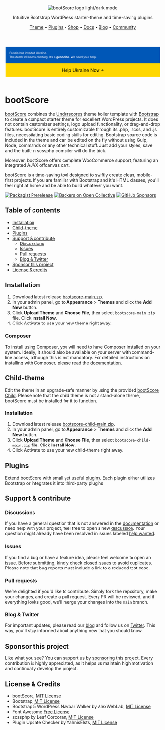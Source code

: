 <br>
<div align="center">
<p>
  <picture>
    <source media="(prefers-color-scheme: dark)" srcset="https://github-production-user-asset-6210df.s3.amazonaws.com/51531217/279796754-be3e5050-8bcc-478c-aac8-d3522b9af351.svg">
    <source media="(prefers-color-scheme: light)" srcset="https://user-images.githubusercontent.com/51531217/279796586-11ab7ee1-aff5-4960-99eb-c21c0ccbdec5.svg">
    <img alt="bootScore logo light/dark mode" src="https://user-images.githubusercontent.com/51531217/279796586-11ab7ee1-aff5-4960-99eb-c21c0ccbdec5.svg" height="50">
  </picture>
</p>

  Intuitive Bootstrap WordPress starter-theme and time-saving plugins

  [Theme](https://bootscore.me/theme/) • [Plugins](https://bootscore.me/plugins/) • [Shop](https://bootscore.me/shop/) • [Docs](https://bootscore.me/documentation/) • [Blog](https://bootscore.me/blog/) • [Community](https://github.com/orgs/bootscore/discussions)

<h1></h1>
</div>

<br>
<div align="center">
  <a href="https://vshymanskyy.github.io/StandWithUkraine"><img src="https://raw.githubusercontent.com/vshymanskyy/StandWithUkraine/main/banner2-direct.svg" width="500"></a>
</div>
<br>

# bootScore
[bootScore](https://bootscore.me) combines the [Underscores](https://underscores.me) theme boiler template with [Bootstrap](https://getbootstrap.com) to create a compact starter theme for excellent WordPress projects. It does not contain customizer settings, logo upload functionality, or drag-and-drop features. bootScore is entirely customizable through its .php, .scss, and .js files, necessitating basic coding skills for editing. Bootstrap source code is included in the theme and can be edited on the fly without using Gulp, Node, commands or any other technical stuff. Just add your styles, save and the built-in scssphp compiler will do the trick.

Moreover, bootScore offers complete [WooCommerce](https://woo.com/) support, featuring an integrated AJAX offcanvas cart.

bootScore is a time-saving tool designed to swiftly create clean, mobile-first projects. If you are familiar with Bootstrap and it's HTML classes, you'll feel right at home and be able to build whatever you want.

[![Packagist Prerelease](https://img.shields.io/packagist/vpre/bootscore/bootscore?logo=packagist&logoColor=fff)](https://packagist.org/packages/bootscore/bootscore)
[![Backers on Open Collective](https://img.shields.io/opencollective/backers/bootscore?logo=opencollective&logoColor=fff)](https://opencollective.com/bootscore)
[![GitHub Sponsors](https://img.shields.io/github/sponsors/bootscore?logo=github)](https://github.com/sponsors/bootscore)

## Table of contents
- [Installation](#installation)
- [Child-theme](#child-theme)
- [Plugins](#plugins)
- [Support & contribute](#support--contribute)
  - [Discussions](#discussions)
  - [Issues](#issues)
  - [Pull requests](#pull-requests)
  - [Blog & Twitter](#blog--twitter)
- [Sponsor this project](#sponsor-this-project)
- [License & credits](#license--credits)

## Installation
1. Download latest release [bootscore-main.zip](https://github.com/bootscore/bootscore/releases/latest/download/bootscore-main.zip).
2. In your admin panel, go to **Appearance** > **Themes** and click the **Add New** button.
3. Click **Upload Theme** and **Choose File**, then select `bootscore-main.zip` file. Click **Install Now**.
4. Click Activate to use your new theme right away.

### Composer
To install using Composer, you will need to have Composer installed on your system. Ideally, it should also be available on your server with command-line access, although this is not mandatory. For detailed instructions on installing with Composer, please read the [documentation](https://bootscore.me/documentation/installation/#Composer).

## Child-theme
Edit the theme in an upgrade-safe manner by using the provided [bootScore Child](https://github.com/bootscore/bootscore-child). Please note that the child theme is not a stand-alone theme, bootScore must be installed for it to function.

### Installation
1. Download latest release [bootscore-child-main.zip](https://github.com/bootscore/bootscore-child/releases/latest/download/bootscore-child-main.zip).
2. In your admin panel, go to **Appearance** > **Themes** and click the **Add New** button.
3. Click **Upload Theme** and **Choose File**, then select `bootscore-child-main.zip` file. Click **Install Now**.
4. Click Activate to use your new child-theme right away.

## Plugins
Extend bootScore with small yet useful [plugins](https://bootscore.me/plugins/). Each plugin either utilizes Bootstrap or integrates it into third-party plugins

## Support & contribute

### Discussions
If you have a general question that is not answered in the [documentation](https://bootscore.me/category/documentation/) or need help with your project, feel free to open a new [discussion](https://github.com/orgs/bootscore/discussions). Your question might already have been resolved in issues labeled [help wanted](https://github.com/bootscore/bootscore/issues?q=is%3Aissue+label%3A%22help+wanted%22+).

### Issues
If you find a bug or have a feature idea, please feel welcome to open an [issue](https://github.com/bootscore/bootscore/issues). Before submitting, kindly check [closed issues](https://github.com/bootscore/bootscore/issues?q=is%3Aissue+is%3Aclosed) to avoid duplicates. Please note that bug reports must include a link to a reduced test case.

### Pull requests
We’re delighted if you'd like to contribute. Simply fork the repository, make your changes, and create a pull request. Every PR will be reviewed, and if everything looks good, we’ll merge your changes into the `main` branch.

### Blog & Twitter
For important updates, please read our [blog](https://bootscore.me/category/blog/) and follow us on [Twitter](https://twitter.com/_bootscore). This way, you'll stay informed about anything new that you should know.

## Sponsor this project
Like what you see? You can support us by [sponsoring](https://github.com/sponsors/bootscore) this project. Every contribution is highly appreciated, as it helps us maintain high motivation and continually develop the project.

## License & Credits
- bootScore, [MIT License](https://github.com/bootscore/bootscore/blob/main/LICENSE)
- Bootstrap, [MIT License](https://github.com/twbs/bootstrap/blob/main/LICENSE)
- Bootstrap 5 WordPress Navbar Walker by AlexWebLab, [MIT License](https://github.com/AlexWebLab/bootstrap-5-wordpress-navbar-walker/blob/main/LICENSE)
- Font Awesome [Free License](https://fontawesome.com/license/free)
- scssphp by Leaf Corcoran, [MIT License](https://github.com/scssphp/scssphp/blob/master/LICENSE.md)
- Plugin Update Checker by YahnisElsts, [MIT License](https://github.com/YahnisElsts/plugin-update-checker/blob/master/license.txt)
